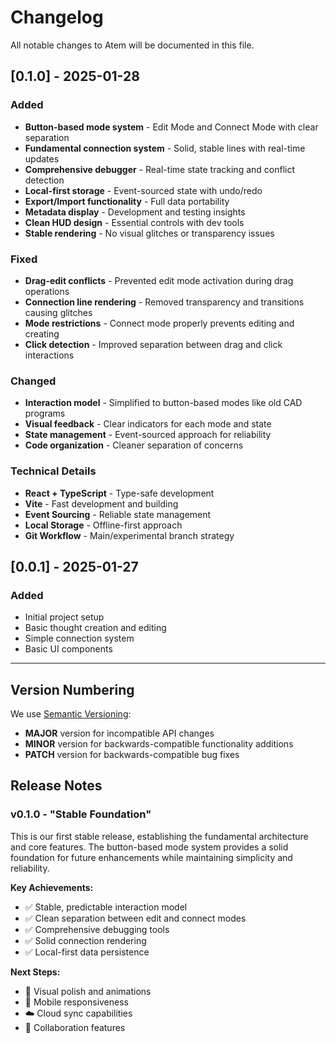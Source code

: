 # Changelog

All notable changes to Atem will be documented in this file.

## [0.1.0] - 2025-01-28

### Added
- **Button-based mode system** - Edit Mode and Connect Mode with clear separation
- **Fundamental connection system** - Solid, stable lines with real-time updates
- **Comprehensive debugger** - Real-time state tracking and conflict detection
- **Local-first storage** - Event-sourced state with undo/redo
- **Export/Import functionality** - Full data portability
- **Metadata display** - Development and testing insights
- **Clean HUD design** - Essential controls with dev tools
- **Stable rendering** - No visual glitches or transparency issues

### Fixed
- **Drag-edit conflicts** - Prevented edit mode activation during drag operations
- **Connection line rendering** - Removed transparency and transitions causing glitches
- **Mode restrictions** - Connect mode properly prevents editing and creating
- **Click detection** - Improved separation between drag and click interactions

### Changed
- **Interaction model** - Simplified to button-based modes like old CAD programs
- **Visual feedback** - Clear indicators for each mode and state
- **State management** - Event-sourced approach for reliability
- **Code organization** - Cleaner separation of concerns

### Technical Details
- **React + TypeScript** - Type-safe development
- **Vite** - Fast development and building
- **Event Sourcing** - Reliable state management
- **Local Storage** - Offline-first approach
- **Git Workflow** - Main/experimental branch strategy

## [0.0.1] - 2025-01-27

### Added
- Initial project setup
- Basic thought creation and editing
- Simple connection system
- Basic UI components

---

## Version Numbering

We use [Semantic Versioning](https://semver.org/):
- **MAJOR** version for incompatible API changes
- **MINOR** version for backwards-compatible functionality additions
- **PATCH** version for backwards-compatible bug fixes

## Release Notes

### v0.1.0 - "Stable Foundation"
This is our first stable release, establishing the fundamental architecture and core features. The button-based mode system provides a solid foundation for future enhancements while maintaining simplicity and reliability.

**Key Achievements:**
- ✅ Stable, predictable interaction model
- ✅ Clean separation between edit and connect modes
- ✅ Comprehensive debugging tools
- ✅ Solid connection rendering
- ✅ Local-first data persistence

**Next Steps:**
- 🎨 Visual polish and animations
- 📱 Mobile responsiveness
- ☁️ Cloud sync capabilities
- 🤝 Collaboration features
